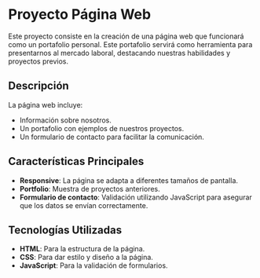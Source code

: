 # Proyecto Página Web

Este proyecto consiste en la creación de una página web que funcionará como un portafolio personal. 
Este portafolio servirá como herramienta para presentarnos al mercado laboral, destacando nuestras habilidades y proyectos previos.

## Descripción

La página web incluye:
- Información sobre nosotros.
- Un portafolio con ejemplos de nuestros proyectos.
- Un formulario de contacto para facilitar la comunicación.

## Características Principales

- **Responsive**: La página se adapta a diferentes tamaños de pantalla.
- **Portfolio**: Muestra de proyectos anteriores.
- **Formulario de contacto**: Validación utilizando JavaScript para asegurar que los datos se envían correctamente.

## Tecnologías Utilizadas

- **HTML**: Para la estructura de la página.
- **CSS**: Para dar estilo y diseño a la página.
- **JavaScript**: Para la validación de formularios.

